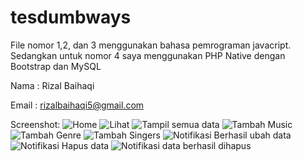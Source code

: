 # tesdumbways

File nomor 1,2, dan 3 menggunakan bahasa pemrograman javacript. Sedangkan untuk nomor 4 saya menggunakan PHP Native dengan Bootstrap dan MySQL

Nama : Rizal Baihaqi

Email : rizalbaihaqi5@gmail.com

Screenshot:
![Home](https://user-images.githubusercontent.com/72591638/96339836-3c387e80-10c1-11eb-843b-f9671b39d6ee.PNG)
![Lihat](https://user-images.githubusercontent.com/72591638/96339837-3f336f00-10c1-11eb-9dbf-0327ac536f9a.PNG)
![Tampil semua data](https://user-images.githubusercontent.com/72591638/96339853-48bcd700-10c1-11eb-918f-03559e9db7aa.PNG)
![Tambah Music](https://user-images.githubusercontent.com/72591638/96339847-465a7d00-10c1-11eb-993e-c2f1fea5b48f.PNG)
![Tambah Genre](https://user-images.githubusercontent.com/72591638/96339846-45295000-10c1-11eb-854d-4d87d2eff330.PNG)
![Tambah Singers](https://user-images.githubusercontent.com/72591638/96339850-478baa00-10c1-11eb-8d46-84e6fa8a6b4c.PNG)
![Notifikasi Berhasil ubah data](https://user-images.githubusercontent.com/72591638/96339841-4195c900-10c1-11eb-8ab8-a03beca38027.PNG)
![Notifikasi Hapus data](https://user-images.githubusercontent.com/72591638/96339843-435f8c80-10c1-11eb-8c50-e031f715f4a1.PNG)
![Notifikasi data berhasil dihapus](https://user-images.githubusercontent.com/72591638/96339842-422e5f80-10c1-11eb-95de-c76d73e11239.PNG)
